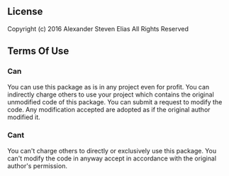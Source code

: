 
## License ##

Copyright (c) 2016 Alexander Steven Elias All Rights Reserved


## Terms Of Use ##

### Can ###
You can use this package as is in any project even for profit.
You can indirectly charge others to use your project which contains the original unmodified code of this package.
You can submit a request to modify the code. Any modification accepted are adopted as if the original author modified it.

### Cant ###
You can't charge others to directly or exclusively use this package.
You can't modify the code in anyway accept in accordance with the original author's permission.
